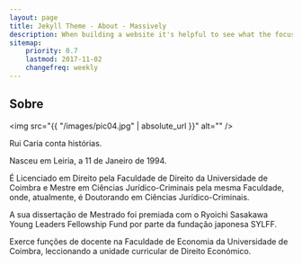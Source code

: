 ```yaml
---
layout: page
title: Jekyll Theme - About - Massively
description: When building a website it's helpful to see what the focus of your site is. This page is an example of how to show a website's focus.
sitemap:
    priority: 0.7
    lastmod: 2017-11-02
    changefreq: weekly
---
```

## Sobre

<span class="image left"><img src="{{ "/images/pic04.jpg" | absolute_url }}" alt="" /></span>

Rui Caria conta histórias.

Nasceu em Leiria, a 11 de Janeiro de 1994.

É Licenciado em Direito pela Faculdade de Direito da Universidade de Coimbra e Mestre em Ciências Jurídico-Criminais pela mesma Faculdade, onde, atualmente, é Doutorando em Ciências Jurídico-Criminais.

A sua dissertação de Mestrado foi premiada com o Ryoichi Sasakawa Young Leaders Fellowship Fund por parte da fundação japonesa SYLFF.

Exerce funções de docente na Faculdade de Economia da Universidade de Coimbra, leccionando a unidade curricular de Direito Económico.
